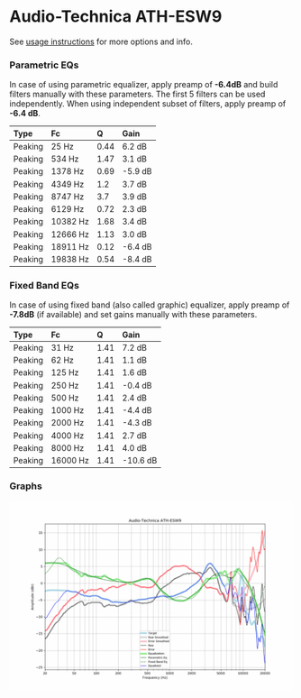 # Audio-Technica ATH-ESW9
See [usage instructions](https://github.com/jaakkopasanen/AutoEq#usage) for more options and info.

### Parametric EQs
In case of using parametric equalizer, apply preamp of **-6.4dB** and build filters manually
with these parameters. The first 5 filters can be used independently.
When using independent subset of filters, apply preamp of **-6.4 dB**.

| Type    | Fc       |    Q | Gain    |
|:--------|:---------|:-----|:--------|
| Peaking | 25 Hz    | 0.44 | 6.2 dB  |
| Peaking | 534 Hz   | 1.47 | 3.1 dB  |
| Peaking | 1378 Hz  | 0.69 | -5.9 dB |
| Peaking | 4349 Hz  | 1.2  | 3.7 dB  |
| Peaking | 8747 Hz  | 3.7  | 3.9 dB  |
| Peaking | 6129 Hz  | 0.72 | 2.3 dB  |
| Peaking | 10382 Hz | 1.68 | 3.4 dB  |
| Peaking | 12666 Hz | 1.13 | 3.0 dB  |
| Peaking | 18911 Hz | 0.12 | -6.4 dB |
| Peaking | 19838 Hz | 0.54 | -8.4 dB |

### Fixed Band EQs
In case of using fixed band (also called graphic) equalizer, apply preamp of **-7.8dB**
(if available) and set gains manually with these parameters.

| Type    | Fc       |    Q | Gain     |
|:--------|:---------|:-----|:---------|
| Peaking | 31 Hz    | 1.41 | 7.2 dB   |
| Peaking | 62 Hz    | 1.41 | 1.1 dB   |
| Peaking | 125 Hz   | 1.41 | 1.6 dB   |
| Peaking | 250 Hz   | 1.41 | -0.4 dB  |
| Peaking | 500 Hz   | 1.41 | 2.4 dB   |
| Peaking | 1000 Hz  | 1.41 | -4.4 dB  |
| Peaking | 2000 Hz  | 1.41 | -4.3 dB  |
| Peaking | 4000 Hz  | 1.41 | 2.7 dB   |
| Peaking | 8000 Hz  | 1.41 | 4.0 dB   |
| Peaking | 16000 Hz | 1.41 | -10.6 dB |

### Graphs
![](./Audio-Technica%20ATH-ESW9.png)